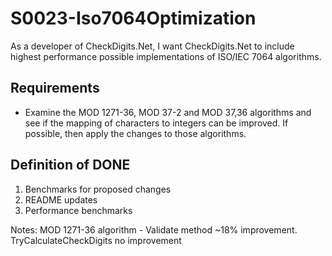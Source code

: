 # S0023-Iso7064Optimization

As a developer of CheckDigits.Net, I want CheckDigits.Net to include highest performance possible implementations of ISO/IEC 7064 algorithms.

## Requirements

* Examine the MOD 1271-36, MOD 37-2 and MOD 37,36 algorithms and see if the mapping of characters to integers can be improved. If possible, then apply the changes to those algorithms.

## Definition of DONE

1. Benchmarks for proposed changes
1. README updates
1. Performance benchmarks


Notes:
 MOD 1271-36 algorithm - Validate method ~18% improvement. TryCalculateCheckDigits no improvement